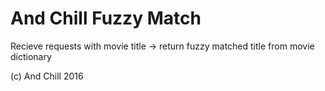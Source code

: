 # And Chill Fuzzy Match #

Recieve requests with movie title -> return fuzzy matched title from movie dictionary

(c) And Chill 2016


